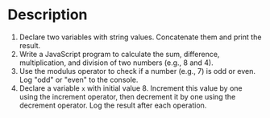 # Description

1. Declare two variables with string values. Concatenate them and print the result.
2. Write a JavaScript program to calculate the sum, difference, multiplication, and division of two numbers (e.g., 8 and 4).
2. Use the modulus operator to check if a number (e.g., 7) is odd or even. Log "odd" or "even" to the console.
3. Declare a variable `x` with initial value 8. Increment this value by one using the increment operator, then decrement it by one using the decrement operator. Log the result after each operation.
